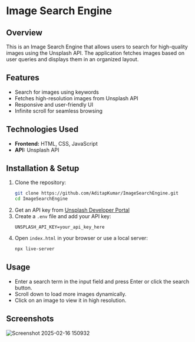 # Image Search Engine

## Overview
This is an Image Search Engine that allows users to search for high-quality images using the Unsplash API. The application fetches images based on user queries and displays them in an organized layout.

## Features
- Search for images using keywords
- Fetches high-resolution images from Unsplash API
- Responsive and user-friendly UI
- Infinite scroll for seamless browsing

## Technologies Used
- **Frontend:** HTML, CSS, JavaScript
- **API:** Unsplash API

## Installation & Setup
1. Clone the repository:
   ```bash
   git clone https://github.com/AditapKumar/ImageSearchEngine.git
   cd ImageSearchEngine
   ```
2. Get an API key from [Unsplash Developer Portal](https://unsplash.com/developers)
3. Create a `.env` file and add your API key:
   ```env
   UNSPLASH_API_KEY=your_api_key_here
   ```
4. Open `index.html` in your browser or use a local server:
   ```bash
   npx live-server
   ```

## Usage
- Enter a search term in the input field and press Enter or click the search button.
- Scroll down to load more images dynamically.
- Click on an image to view it in high resolution.

## Screenshots
![Screenshot 2025-02-16 150932](https://github.com/user-attachments/assets/f8ac8abc-2d03-41c9-b710-87928bdad512)

